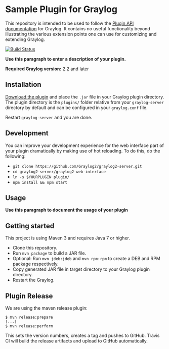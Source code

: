 # Sample Plugin for Graylog

This repository is intended to be used to follow the [Plugin API documentation](https://docs.graylog.com/pages/plugins.html) for Graylog.
It contains no useful functionality beyond illustrating the various extension points one can use for customizing and extending Graylog. 

[![Build Status](https://travis-ci.org/Graylog2/graylog-plugin-sample.svg?branch=2.2)](https://travis-ci.org/Graylog2/graylog-plugin-sample)

__Use this paragraph to enter a description of your plugin.__

**Required Graylog version:** 2.2 and later

Installation
------------

[Download the plugin](https://github.com/https://github.com/Graylog2/graylog-plugin-sample/releases)
and place the `.jar` file in your Graylog plugin directory. The plugin directory
is the `plugins/` folder relative from your `graylog-server` directory by default
and can be configured in your `graylog.conf` file.

Restart `graylog-server` and you are done.

Development
-----------

You can improve your development experience for the web interface part of your plugin
dramatically by making use of hot reloading. To do this, do the following:

* `git clone https://github.com/Graylog2/graylog2-server.git`
* `cd graylog2-server/graylog2-web-interface`
* `ln -s $YOURPLUGIN plugin/`
* `npm install && npm start`

Usage
-----

__Use this paragraph to document the usage of your plugin__


Getting started
---------------

This project is using Maven 3 and requires Java 7 or higher.

* Clone this repository.
* Run `mvn package` to build a JAR file.
* Optional: Run `mvn jdeb:jdeb` and `mvn rpm:rpm` to create a DEB and RPM package respectively.
* Copy generated JAR file in target directory to your Graylog plugin directory.
* Restart the Graylog.

Plugin Release
--------------

We are using the maven release plugin:

```
$ mvn release:prepare
[...]
$ mvn release:perform
```

This sets the version numbers, creates a tag and pushes to GitHub. Travis CI will build the release artifacts and upload to GitHub automatically.
